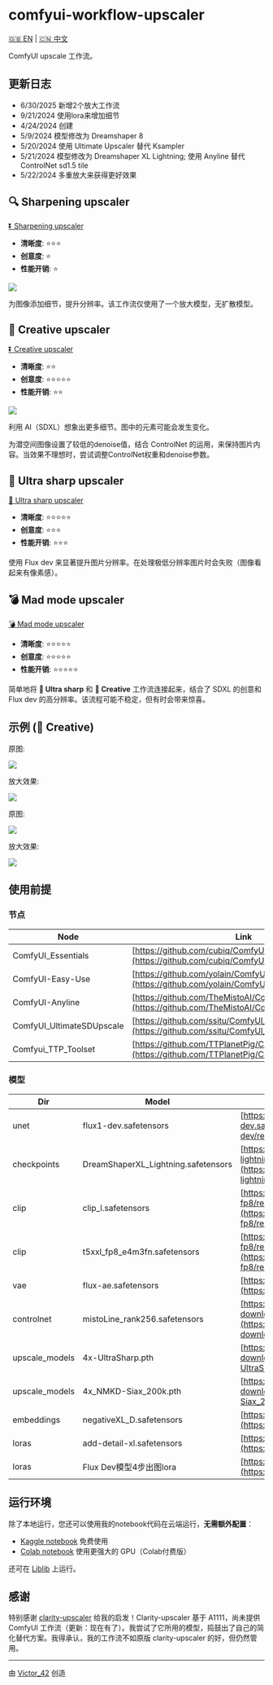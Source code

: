 # comfyui-workflow-upscaler

[🇬🇧 EN](https://github.com/greenzorro/comfyui-workflow-upscaler/blob/main/README.md) | [🇨🇳 中文](https://github.com/greenzorro/comfyui-workflow-upscaler/blob/main/README_ZH_CN.md)

ComfyUI upscale 工作流。

## 更新日志

- 6/30/2025 新增2个放大工作流
- 9/21/2024 使用lora来增加细节
- 4/24/2024 创建
- 5/9/2024 模型修改为 Dreamshaper 8
- 5/20/2024 使用 Ultimate Upscaler 替代 Ksampler
- 5/21/2024 模型修改为 Dreamshaper XL Lightning; 使用 Anyline 替代 ControlNet sd1.5 tile
- 5/22/2024 多重放大来获得更好效果

## 🔍 Sharpening upscaler

[⏬ Sharpening upscaler](https://github.com/greenzorro/comfyui-workflow-upscaler/blob/main/upscaler-sharpen.json)

- **清晰度**: ⭐⭐⭐
- **创意度**: ⭐
- **性能开销**: ⭐

![](https://github.com/greenzorro/comfyui-workflow-upscaler/blob/main/upscaler-sharpen.png?raw=true)

为图像添加细节，提升分辨率。该工作流仅使用了一个放大模型，无扩散模型。

## 🎨 Creative upscaler

[⏬ Creative upscaler](https://github.com/greenzorro/comfyui-workflow-upscaler/blob/main/upscaler-creative.json)

- **清晰度**: ⭐⭐
- **创意度**: ⭐⭐⭐⭐⭐
- **性能开销**: ⭐⭐

![](https://github.com/greenzorro/comfyui-workflow-upscaler/blob/main/upscaler-creative.png?raw=true)

利用 AI（SDXL）想象出更多细节。图中的元素可能会发生变化。

为潜空间图像设置了较低的denoise值，结合 ControlNet 的运用，来保持图片内容。当效果不理想时，尝试调整ControlNet权重和denoise参数。

## 🔭 Ultra sharp upscaler

[🔭 Ultra sharp upscaler](https://github.com/greenzorro/comfyui-workflow-upscaler/blob/main/upscaler-ultra-sharp.json)

- **清晰度**: ⭐⭐⭐⭐⭐
- **创意度**: ⭐⭐⭐
- **性能开销**: ⭐⭐⭐

使用 Flux dev 来显著提升图片分辨率。在处理极低分辨率图片时会失败（图像看起来有像素感）。

## 💣 Mad mode upscaler

[💣 Mad mode upscaler](https://github.com/greenzorro/comfyui-workflow-upscaler/blob/main/upscaler-mad-mode.json)

- **清晰度**: ⭐⭐⭐⭐⭐
- **创意度**: ⭐⭐⭐⭐⭐
- **性能开销**: ⭐⭐⭐⭐⭐

简单地将 **🔭 Ultra sharp** 和 **🎨 Creative** 工作流连接起来，结合了 SDXL 的创意和 Flux dev 的高分辨率。该流程可能不稳定，但有时会带来惊喜。

## 示例 (🎨 Creative)

原图:

![](https://github.com/greenzorro/comfyui-workflow-upscaler/blob/main/examples/example_source.png?raw=true)

放大效果:

![](https://github.com/greenzorro/comfyui-workflow-upscaler/blob/main/examples/example_creative.png?raw=true)

原图:

![](https://github.com/greenzorro/comfyui-workflow-upscaler/blob/main/examples/example_2_source.png?raw=true)

放大效果:

![](https://github.com/greenzorro/comfyui-workflow-upscaler/blob/main/examples/example_2_creative.png?raw=true)

## 使用前提

### 节点

| Node                         | Link                                                                                                                               |
| ---------------------------- | ---------------------------------------------------------------------------------------------------------------------------------- |
| ComfyUI_Essentials           | [https://github.com/cubiq/ComfyUI_essentials.git](https://github.com/cubiq/ComfyUI_essentials.git)                                 |
| ComfyUI-Easy-Use             | [https://github.com/yolain/ComfyUI-Easy-Use.git](https://github.com/yolain/ComfyUI-Easy-Use.git)                                   |
| ComfyUI-Anyline              | [https://github.com/TheMistoAI/ComfyUI-Anyline.git](https://github.com/TheMistoAI/ComfyUI-Anyline.git)                             |
| ComfyUI_UltimateSDUpscale    | [https://github.com/ssitu/ComfyUI_UltimateSDUpscale.git](https://github.com/ssitu/ComfyUI_UltimateSDUpscale.git)                   |
| Comfyui_TTP_Toolset          | [https://github.com/TTPlanetPig/Comfyui_TTP_Toolset.git](https://github.com/TTPlanetPig/Comfyui_TTP_Toolset.git)                   |

### 模型

| Dir            | Model                               | Link                                                                                                                                                                                                                                         |
| -------------- | ----------------------------------- | -------------------------------------------------------------------------------------------------------------------------------------------------------------------------------------------------------------------------------------------- |
| unet           | flux1-dev.safetensors               | [https://huggingface.co/black-forest-labs/FLUX.1-dev/resolve/main/flux1-dev.safetensors?download=true](https://huggingface.co/black-forest-labs/FLUX.1-dev/resolve/main/flux1-dev.safetensors?download=true)                             |
| checkpoints    | DreamShaperXL_Lightning.safetensors | [https://huggingface.co/Lykon/dreamshaper-xl-lightning/resolve/main/DreamShaperXL_Lightning.safetensors?download=true](https://huggingface.co/Lykon/dreamshaper-xl-lightning/resolve/main/DreamShaperXL_Lightning.safetensors?download=true) |
| clip           | clip_l.safetensors                  | [https://huggingface.co/Comfy-Org/stable-diffusion-3.5-fp8/resolve/main/text_encoders/clip_l.safetensors?download=true](https://huggingface.co/Comfy-Org/stable-diffusion-3.5-fp8/resolve/main/text_encoders/clip_l.safetensors?download=true) |
| clip           | t5xxl_fp8_e4m3fn.safetensors        | [https://huggingface.co/Comfy-Org/stable-diffusion-3.5-fp8/resolve/main/text_encoders/t5xxl_fp8_e4m3fn.safetensors?download=true](https://huggingface.co/Comfy-Org/stable-diffusion-3.5-fp8/resolve/main/text_encoders/t5xxl_fp8_e4m3fn.safetensors?download=true) |
| vae            | flux-ae.safetensors                 | [https://huggingface.co/black-forest-labs/FLUX.1-dev/resolve/main/flux-ae.safetensors](https://huggingface.co/black-forest-labs/FLUX.1-dev/resolve/main/flux-ae.safetensors)                                                               |
| controlnet     | mistoLine_rank256.safetensors       | [https://huggingface.co/TheMistoAI/MistoLine/resolve/main/mistoLine_rank256.safetensors?download=true](https://huggingface.co/TheMistoAI/MistoLine/resolve/main/mistoLine_rank256.safetensors?download=true)                                 |
| upscale_models | 4x-UltraSharp.pth                   | [https://huggingface.co/philz1337x/upscaler/resolve/main/4x-UltraSharp.pth?download=true](https://huggingface.co/philz1337x/upscaler/resolve/main/4x-UltraSharp.pth?download=true)                                                           |
| upscale_models | 4x_NMKD-Siax_200k.pth               | [https://huggingface.co/uwg/upscaler/resolve/main/ESRGAN/4x_NMKD-Siax_200k.pth?download=true](https://huggingface.co/uwg/upscaler/resolve/main/ESRGAN/4x_NMKD-Siax_200k.pth?download=true)                                                 |
| embeddings     | negativeXL_D.safetensors            | [https://civitai.com/api/download/models/134583](https://civitai.com/api/download/models/134583)                                                                                                                                             |
| loras          | add-detail-xl.safetensors           | [https://civitai.com/api/download/models/135867?type=Model&format=SafeTensor](https://civitai.com/api/download/models/135867?type=Model&format=SafeTensor)                                                                                   |
| loras          | Flux Dev模型4步出图lora             | [https://www.liblib.art/modelinfo/466cd07b9c9248369e236fd2b1a90414](https://www.liblib.art/modelinfo/466cd07b9c9248369e236fd2b1a90414)                                                                                                       |

## 运行环境

除了本地运行，您还可以使用我的notebook代码在云端运行，**无需额外配置**：

- [Kaggle notebook](https://www.kaggle.com/code/victorcheng42/comfyui-cloud) 免费使用
- [Colab notebook](https://drive.google.com/file/d/1y1TeZweMvelTWZ3wBVtZuD02nLS7V8Af/view?usp=sharing) 使用更强大的 GPU（Colab付费版）

还可在 [Liblib](https://www.liblib.art/modelinfo/c9158a76d22645a19c23749b5c21dfea) 上运行。

## 感谢

特别感谢 [clarity-upscaler](https://github.com/philz1337x/clarity-upscaler) 给我的启发！Clarity-upscaler 基于 A1111，尚未提供 ComfyUI 工作流（更新：现在有了）。我尝试了它所用的模型，捣鼓出了自己的简化替代方案。我得承认，我的工作流不如原版 clarity-upscaler 的好，但仍然管用。

---

由 [Victor_42](https://victor42.work/) 创造
